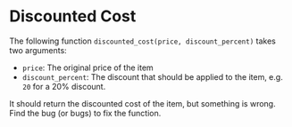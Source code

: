 # Discounted Cost

The following function `discounted_cost(price, discount_percent)` takes two arguments:

- `price`: The original price of the item
- `discount_percent`: The discount that should be applied to the item, e.g. `20` for a 20% discount.

It should return the discounted cost of the item, but something is wrong.
Find the bug (or bugs) to fix the function.
